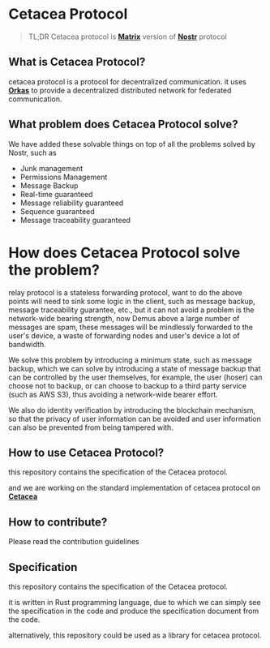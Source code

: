 # Cetacea Protocol
> TL;DR Cetacea protocol is **[Matrix](https://spec.matrix.org)** version of **[Nostr](https://github.com/nostr-protocol/nostr)** protocol


## What is Cetacea Protocol?
cetacea protocol is a protocol for decentralized communication. 
it uses **[Orkas](https://github.com/limit-lab/orkas)** to provide a decentralized distributed network for federated communication.

## What problem does Cetacea Protocol solve?
We have added these solvable things on top of all the problems solved by Nostr, such as

- Junk management
- Permissions Management
- Message Backup
- Real-time guaranteed
- Message reliability guaranteed
- Sequence guaranteed
- Message traceability guaranteed

# How does Cetacea Protocol solve the problem?

relay protocol is a stateless forwarding protocol, want to do the above points will need to sink some logic in the client, such as message backup, message traceability guarantee, etc., but it can not avoid a problem is the network-wide bearing strength, now Demus above a large number of messages are spam, these messages will be mindlessly forwarded to the user's device, a waste of forwarding nodes and user's device a lot of bandwidth.

We solve this problem by introducing a minimum state, such as message backup, which we can solve by introducing a state of message backup that can be controlled by the user themselves, for example, the user (hoser) can choose not to backup, or can choose to backup to a third party service (such as AWS S3), thus avoiding a network-wide bearer effort.

We also do identity verification by introducing the blockchain mechanism, so that the privacy of user information can be avoided and user information can also be prevented from being tampered with.



## How to use Cetacea Protocol?

this repository contains the specification of the Cetacea protocol.

and we are working on the standard implementation of cetacea protocol on **[Cetacea](https://github.com/limit-lab/cetacea)**

## How to contribute?

Please read the contribution guidelines

## Specification
this repository contains the specification of the Cetacea protocol.

it is written in Rust programming language, due to which we can simply see the specification in the code and produce the specification document from the code.

alternatively, this repository could be used as a library for cetacea protocol.
